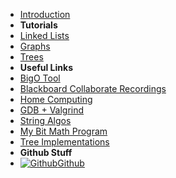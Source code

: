 - [Introduction](_introduction)
- **Tutorials**
- [Linked Lists](2521/LinkedLists/)
- [Graphs](2521/Graphs/)
- [Trees](2521/Trees/)
- **Useful Links**
- [BigO Tool](BigOh)
- [Blackboard Collaborate Recordings](Blackboard)
- [Home Computing](home_computing)
- [GDB + Valgrind](gdb_valgrind)
- [String Algos](StringAlgos/StringAlgos)
- [My Bit Math Program](https://braedonwooding.github.io/BitwiseCmpViz/#/)
- [Tree Implementations](Detailed_TreeImplementations/Detailed_TreeImplementations.md)
- **Github Stuff**
- [![Github](https://icongram.jgog.in/simple/github.svg?color=808080&size=16)Github](https://github.com/BraedonWooding/CseExamRevision)
